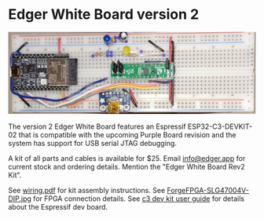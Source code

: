 # Edger White Board version 2

![](white-board-rev2.jpg)

The version 2 Edger White Board features an Espressif ESP32-C3-DEVKIT-02 that is compatible with the upcoming Purple Board revision and the system has support for USB serial JTAG debugging. 

A kit of all parts and cables is available for $25. Email [info@edger.app](mailto:info@edger.app) for current stock and ordering details. Mention the "Edger White Board Rev2 Kit".

See [wiring.pdf](wiring.pdf) for kit assembly instructions. See [ForgeFPGA-SLG47004V-DIP.jpg](../../doc/contrib/dialog/datasheets/SLG47004V_DIP_Proto_Board_Quick_Start_Guide.pdf) for FPGA connection details. See [c3 dev kit user guide](https://docs.espressif.com/projects/esp-idf/en/latest/esp32c3/hw-reference/esp32c3/user-guide-devkitc-02.html) for details about the Espressif dev board.
